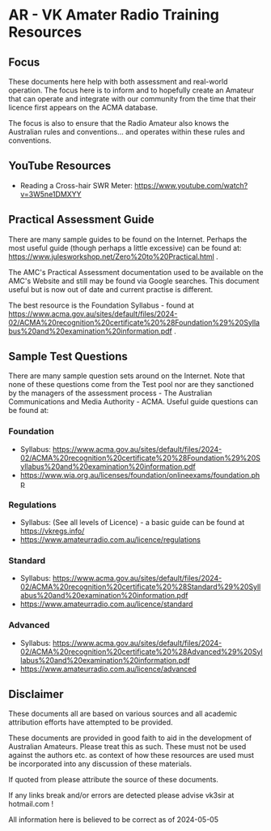 # AR - VK Amater Radio Training Resources

## Focus

These documents here help with both assessment and real-world operation. The focus here is to inform and to hopefully create an Amateur that can operate and integrate with our community from the time that their licence first appears on the ACMA database.

The focus is also to ensure that the Radio Amateur also knows the Australian rules and conventions... and operates within these rules and conventions.

## YouTube Resources

- Reading a Cross-hair SWR Meter: https://www.youtube.com/watch?v=3W5ne1DMXYY 

## Practical Assessment Guide 

There are many sample guides to be found on the Internet. Perhaps the most useful guide (though perhaps a little excessive) can be found at: https://www.julesworkshop.net/Zero%20to%20Practical.html .

The AMC's Practical Assessment documentation used to be available on the AMC's Website and still may be found via Google searches. This document useful but is now out of date and current practise is different.

The best resource is the Foundation Syllabus - found at https://www.acma.gov.au/sites/default/files/2024-02/ACMA%20recognition%20certificate%20%28Foundation%29%20Syllabus%20and%20examination%20information.pdf .

## Sample Test Questions

There are many sample question sets around on the Internet. Note that none of these questions come from  the Test pool nor are they sanctioned by the managers of the assessment process - The Australian Communications and Media Authority - ACMA. Useful guide questions can be found at:

### Foundation

- Syllabus: https://www.acma.gov.au/sites/default/files/2024-02/ACMA%20recognition%20certificate%20%28Foundation%29%20Syllabus%20and%20examination%20information.pdf
- https://www.wia.org.au/licenses/foundation/onlineexams/foundation.php

### Regulations

- Syllabus: (See all levels of Licence) - a basic guide can be found at https://vkregs.info/
- https://www.amateurradio.com.au/licence/regulations

### Standard

- Syllabus: https://www.acma.gov.au/sites/default/files/2024-02/ACMA%20recognition%20certificate%20%28Standard%29%20Syllabus%20and%20examination%20information.pdf 
- https://www.amateurradio.com.au/licence/standard

### Advanced

- Syllabus: https://www.acma.gov.au/sites/default/files/2024-02/ACMA%20recognition%20certificate%20%28Advanced%29%20Syllabus%20and%20examination%20information.pdf 
- https://www.amateurradio.com.au/licence/advanced

## Disclaimer

These documents all are based on various sources and all academic attribution efforts have attempted to be provided.  

These documents are provided in good faith to aid in the development of Australian Amateurs. Please treat this as such. These must not be used against the authors etc. as context of how these resources are used must be incorporated into any discussion of these materials.

If quoted from please attribute the source of these documents.

If any links break and/or errors are detected please advise vk3sir at hotmail.com !

All information here is believed to be correct as of 2024-05-05
